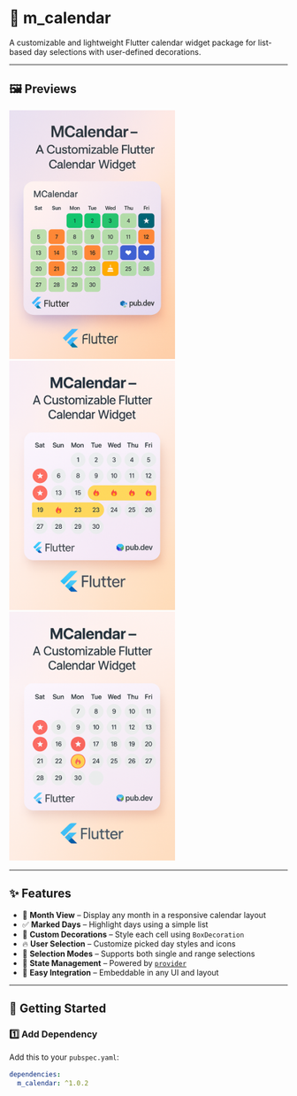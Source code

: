 # 📆 m_calendar

A customizable and lightweight Flutter calendar widget package for list-based day selections with user-defined decorations.

---

## 🖼️ Previews

<p float="left">
  <img src="https://raw.githubusercontent.com/MuntasirAsif/m_calendar/main/assets/calendar_preview.png" width="300" alt="MCalendar Preview">
  <img src="https://raw.githubusercontent.com/MuntasirAsif/m_calendar/main/assets/calendar_preview_1.png" width="300" alt="MCalendar Preview - Range">
  <img src="https://raw.githubusercontent.com/MuntasirAsif/m_calendar/main/assets/calendar_preview_2.png" width="300" alt="MCalendar Preview - Single Pick">
</p>


---

## ✨ Features

- 📅 **Month View** – Display any month in a responsive calendar layout
- ✅ **Marked Days** – Highlight days using a simple list
- 🎨 **Custom Decorations** – Style each cell using `BoxDecoration`
- 🔥 **User Selection** – Customize picked day styles and icons
- 📆 **Selection Modes** – Supports both single and range selections
- 💼 **State Management** – Powered by [`provider`](https://pub.dev/packages/provider)
- 🧩 **Easy Integration** – Embeddable in any UI and layout

---

## 🚀 Getting Started

### 1️⃣ Add Dependency

Add this to your `pubspec.yaml`:

```yaml
dependencies:
  m_calendar: ^1.0.2
